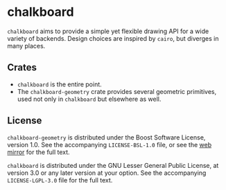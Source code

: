 # chalkboard

`chalkboard` aims to provide a simple yet flexible drawing API for a wide variety of backends. Design choices are inspired by `cairo`, but diverges in many places.

## Crates

- `chalkboard` is the entire point.
- The `chalkboard-geometry` crate provides several geometric primitives,
  used not only in `chalkboard` but elsewhere as well.

## License

`chalkboard-geometry` is distributed under the Boost Software License, version 1.0. See the accompanying `LICENSE-BSL-1.0` file, or see the [web mirror](https://www.boost.org/LICENSE_1_0.txt) for the full text.

`chalkboard` is distributed under the GNU Lesser General Public License, at version 3.0 or any later version at your option. See the accompanying `LICENSE-LGPL-3.0` file for the full text.